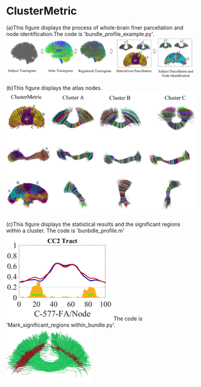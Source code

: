 # ClusterMetric
(a)This figure displays the process of whole-brain finer parcellation and node identification.The code is 'bundle_profile_example.py'.
![image](https://github.com/A203-IPIS/ClusterMetric/blob/main/Parcellation.png)

(b)This figure displays the atlas nodes.
![image](https://github.com/A203-IPIS/ClusterMetric/blob/main/Atlas_Node.png)

(c)This figure displays the statistical results and the significant regions within  a cluster.
The code is 'bunbdle_profile.m' 
![image](https://github.com/A203-IPIS/ClusterMetric/blob/main/Statistical_Result.png)
The code is 'Mark_significant_regions within_bundle.py'. 
![image](https://github.com/A203-IPIS/ClusterMetric/blob/main/Mark_significant_regions.png)

